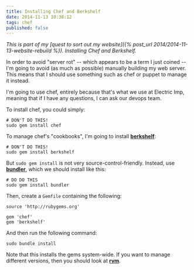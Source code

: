 ```yaml
---
title: Installing Chef and Berkshelf
date: 2014-11-13 10:38:12
tags: chef
published: false
---
```


*This is part of my [quest to sort out my website]({% post_url 2014/2014-11-13-website-rebuild %}).
Installing Chef and Berkshelf.*

In order to avoid "server rot" -- which appears to be a term I just coined --
I'm going to avoid (as much as possible) manually building my web server. This
means that I should use something such as chef or puppet to manage it instead.

I'm going to use chef, entirely because that's what we use at Electric Imp,
meaning that if I have any questions, I can ask our devops team.

To install chef, you could simply:

    # DON'T DO THIS!
    sudo gem install chef

To manage chef's "cookbooks", I'm going to install
[**berkshelf**](http://berkshelf.com/):

    # DON'T DO THIS!
    sudo gem install berkshelf

But `sudo gem install` is not very source-control-friendly. Instead, use
[**bundler**](http://bundler.io/), which we should install like this:

    # DO DO THIS
    sudo gem install bundler

Then, create a `Gemfile` containing the following:

    source 'http://rubygems.org'

    gem 'chef'
    gem 'berkshelf'

And then run the following command:

    sudo bundle install

Note that this installs the gems system-wide. If you want to manage different
versions, then you should look at [**rvm**](http://rvm.io/).
